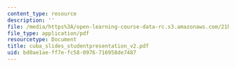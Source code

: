 ```yaml
---
content_type: resource
description: ''
file: /media/https%3A/open-learning-course-data-rc.s3.amazonaws.com/21h-802-modern-latin-america-1808-present-revolution-dictatorship-democracy-spring-2005/bd0ae1aeff7efc580976716958de7487_cuba_slides_studentpresentation_v2.pdf
file_type: application/pdf
resourcetype: Document
title: cuba_slides_studentpresentation_v2.pdf
uid: bd0ae1ae-ff7e-fc58-0976-716958de7487
---
```

